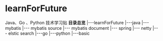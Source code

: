 # learnForFuture
Java、Go 、Python 技术学习贴
**目录总览**
|---learnForFuture
   |---java
      |--- mybatis
          |--- mybatis source
          |--- mybatis document
      |--- spring
      |--- netty
      |--- elstic search
   |---go
   |---python
   |---basic
